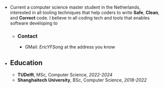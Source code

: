 - Current a computer science master student in the Netherlands, interested in all tooling techniques that help coders to write **Safe**, **Clean**, and **Correct** code. I believe in all coding tech and tools that enables software developing to
	- ### Contact
		- GMail: *EricYFSong* at the address you know
- ## Education
	- **TUDelft**, MSc, Computer Science, _2022-2024_
	- **Shanghaitech University**, BSc, Computer Science, _2018-2022_